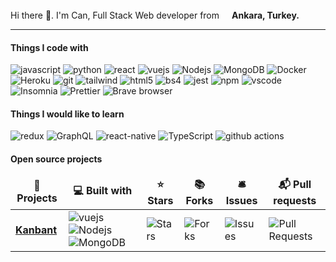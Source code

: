 <p></br> Hi there 👋. I'm Can, Full Stack Web developer from <img src="https://cdn.countryflags.com/thumbs/turkey/flag-round-250.png" width="16"/><b>Ankara, Turkey.</b></p>
<hr>
<h4>Things I code with</h4>
<p>
  <img alt="javascript" src="https://img.shields.io/badge/-Javascript-323330?style=flat-square&logo=javascript&logoColor=F0DB4F" />
  <img alt="python" src="https://img.shields.io/badge/-Python-4B8BBE?style=flat-square&logo=python&logoColor=white" />	
  <img alt="react" src="https://img.shields.io/badge/-React-45b8d8?style=flat-square&logo=react&logoColor=white" />
  <img alt="vuejs" src="https://img.shields.io/badge/-Vue.js-43853d?style=flat-square&logo=Vue.js&logoColor=white" />
  <img alt="Nodejs" src="https://img.shields.io/badge/-Node.js-43853d?style=flat-square&logo=Node.js&logoColor=white" />
  <img alt="MongoDB" src="https://img.shields.io/badge/-MongoDB-13aa52?style=flat-square&logo=mongodb&logoColor=white" />
  <img alt="Docker" src="https://img.shields.io/badge/-Docker-46a2f1?style=flat-square&logo=docker&logoColor=white" />
  <img alt="Heroku" src="https://img.shields.io/badge/-Heroku-430098?style=flat-square&logo=heroku&logoColor=white" />
  <img alt="git" src="https://img.shields.io/badge/-Git-F05032?style=flat-square&logo=git&logoColor=white" />
  <img alt="tailwind" src="https://img.shields.io/badge/-Tailwind-000000?style=flat-square&logo=tailwind-css&logoColor=46aab2" />
  <img alt="html5" src="https://img.shields.io/badge/-HTML5-E34F26?style=flat-square&logo=html5&logoColor=white" />
  <img alt="bs4" src="https://img.shields.io/badge/-Bootstrap4-E34F26?style=flat-square&logo=bootstrap&logoColor=white" />
  <img alt="jest" src="https://img.shields.io/badge/-Jest-323330?style=flat-square&logo=jest&logoColor=99425b" />
  <img alt="npm" src="https://img.shields.io/badge/-NPM-CB3837?style=flat-square&logo=npm&logoColor=white" />
  <img alt="vscode" src="https://img.shields.io/badge/-VS%20Code-323330?style=flat-square&logo=visual-studio-code&logoColor=0078d7" />
  <img alt="Insomnia" src="https://img.shields.io/badge/-Insomnia-5849BE?style=flat-square&logo=insomnia&logoColor=white" />
  <img alt="Prettier" src="https://img.shields.io/badge/-Prettier-F7B93E?style=flat-square&logo=prettier&logoColor=white" />
  <img alt="Brave browser" src="https://img.shields.io/badge/-Brave_Browser-FB542B?style=flat-square&logo=brave&logoColor=white" />
</p>

<h4>Things I would like to learn</h4>
<p>
 <img alt="redux" src="https://img.shields.io/badge/-Redux-764ABC?style=flat-square&logo=redux&logoColor=white" />
 <img alt="GraphQL" src="https://img.shields.io/badge/-GraphQL-E10098?style=flat-square&logo=graphql&logoColor=white" />
 <img alt="react-native" src="https://img.shields.io/badge/-React%20Native-45b8d8?style=flat-square&logo=react&logoColor=white" />
 <img alt="TypeScript" src="https://img.shields.io/badge/-TypeScript-007ACC?style=flat-square&logo=typescript&logoColor=white" />
 <img alt="github actions" src="https://img.shields.io/badge/-Github_Actions-2088FF?style=flat-square&logo=github-actions&logoColor=white" />
</p>
  
</p>
<h4>Open source projects</h4>
<table>
  <thead align="center">
    <tr border: none;>
      <td><b>🎁 Projects</b></td>
      <td><b>💻 Built with </b></td>
      <td><b>⭐ Stars</b></td>
      <td><b>📚 Forks</b></td>
      <td><b>🛎 Issues</b></td>
      <td><b>📬 Pull requests</b></td>
    </tr>
  </thead>
  <tbody>
    <tr>
	    <td><a href="https://github.com/canumay/kanbant"><b>Kanbant</b></a></td>
      <td>
          <img alt="vuejs" src="https://img.shields.io/badge/-Vue.js-43853d?style=flat-square&logo=Vue.js&logoColor=white"/>
          <img alt="Nodejs" src="https://img.shields.io/badge/-Node.js-43853d?style=flat-square&logo=Node.js&logoColor=white" />
          <img alt="MongoDB" src="https://img.shields.io/badge/-MongoDB-13aa52?style=flat-square&logo=mongodb&logoColor=white" />
      </td>
      <td><img alt="Stars" src="https://img.shields.io/github/stars/canumay/kanbant?style=flat-square&labelColor=343b41"/></td>
      <td><img alt="Forks" src="https://img.shields.io/github/forks/canumay/kanbant?style=flat-square&labelColor=343b41"/></td>
      <td><img alt="Issues" src="https://img.shields.io/github/issues/canumay/kanbant?style=flat-square&labelColor=343b41"/></td>
      <td><img alt="Pull Requests" src="https://img.shields.io/github/issues-pr/canumay/kanbant?style=flat-square&labelColor=343b41"/></td>
    </tr>
  </tbody>
</table>
